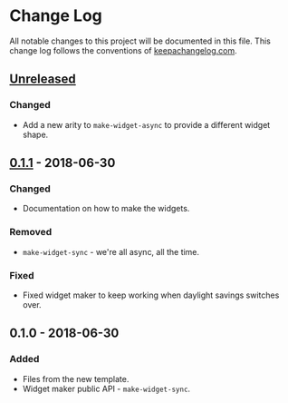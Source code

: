# Change Log
All notable changes to this project will be documented in this file. This change log follows the conventions of [keepachangelog.com](http://keepachangelog.com/).

## [Unreleased]
### Changed
- Add a new arity to `make-widget-async` to provide a different widget shape.

## [0.1.1] - 2018-06-30
### Changed
- Documentation on how to make the widgets.

### Removed
- `make-widget-sync` - we're all async, all the time.

### Fixed
- Fixed widget maker to keep working when daylight savings switches over.

## 0.1.0 - 2018-06-30
### Added
- Files from the new template.
- Widget maker public API - `make-widget-sync`.

[Unreleased]: https://github.com/your-name/clojure-repl/compare/0.1.1...HEAD
[0.1.1]: https://github.com/your-name/clojure-repl/compare/0.1.0...0.1.1
